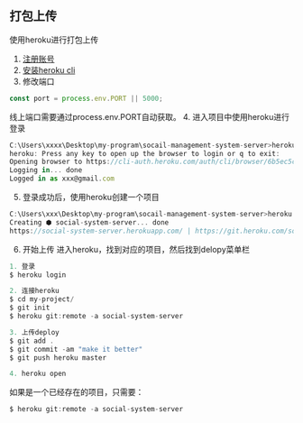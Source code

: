 ## 打包上传
使用heroku进行打包上传
1. [注册账号](https://dashboard.heroku.com/apps)
2. [安装heroku cli](https://devcenter.heroku.com/articles/heroku-cli#download-and-install)
3. 修改端口
```javascript
const port = process.env.PORT || 5000;
```
线上端口需要通过process.env.PORT自动获取。
4. 进入项目中使用heroku进行登录
```javascript
C:\Users\xxxx\Desktop\my-program\socail-management-system-server>heroku login
heroku: Press any key to open up the browser to login or q to exit:
Opening browser to https://cli-auth.heroku.com/auth/cli/browser/6b5ec5c9-b813-44e7-b478-15d88bb539eb
Logging in... done
Logged in as xxx@gmail.com
```
5. 登录成功后，使用heroku创建一个项目
```javascript
C:\Users\xxx\Desktop\my-program\socail-management-system-server>heroku create social-system-server
Creating ⬢ social-system-server... done
https://social-system-server.herokuapp.com/ | https://git.heroku.com/social-system-server.git
```
6. 开始上传
进入heroku，找到对应的项目，然后找到delopy菜单栏
```javascript
1. 登录
$ heroku login

2. 连接heroku
$ cd my-project/
$ git init
$ heroku git:remote -a social-system-server

3. 上传deploy
$ git add .
$ git commit -am "make it better"
$ git push heroku master

4. heroku open
```
如果是一个已经存在的项目，只需要：
```javascript
$ heroku git:remote -a social-system-server
```
